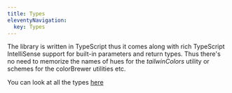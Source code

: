 ```yaml
---
title: Types
eleventyNavigation:
  key: Types
---
```


The library is written in TypeScript thus it comes along with rich TypeScript IntelliSense support for built-in parameters and return types. Thus there's no need to memorize the names of hues for the *tailwinColors* utility or schemes for the colorBrewer utilities etc.

You can look at all the types [here](https://github.com/prjctimg/huetiful/blob/main/src/paramTypes.d.ts)

